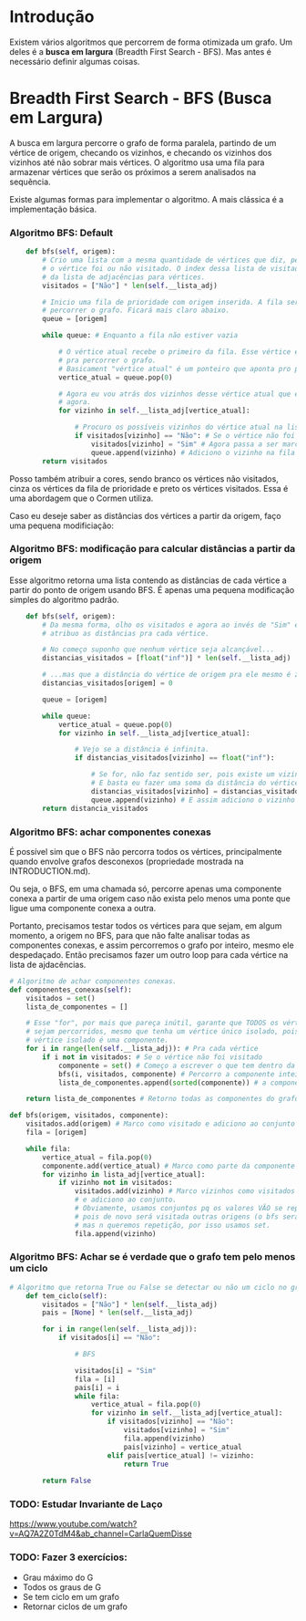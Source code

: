 # Introdução

Existem vários algoritmos que percorrem de forma otimizada um grafo. Um deles é a **busca em largura** (Breadth First Search - BFS). Mas antes é necessário definir algumas coisas.

# Breadth First Search - BFS (Busca em Largura)

A busca em largura percorre o grafo de forma paralela, partindo de um vértice de origem, checando os vizinhos, e checando os vizinhos dos vizinhos até não sobrar mais vértices. O algoritmo usa uma fila para armazenar vértices que serão os próximos a serem analisados na sequẽncia.

Existe algumas formas para implementar o algoritmo. A mais clássica é a implementação básica.

### Algoritmo BFS: Default

```python
    def bfs(self, origem):
        # Crio uma lista com a mesma quantidade de vértices que diz, pelo index, se
        # o vértice foi ou não visitado. O index dessa lista de visitados é o mesmo
        # da lista de adjacências para vértices.
        visitados = ["Não"] * len(self.__lista_adj)

        # Inicio uma fila de prioridade com origem inserida. A fila serve para 
        # percorrer o grafo. Ficará mais claro abaixo.
        queue = [origem]

        while queue: # Enquanto a fila não estiver vazia

            # O vértice atual recebe o primeiro da fila. Esse vértice é usado
            # pra percorrer o grafo. 
            # Basicament "vértice atual" é um ponteiro que aponta pro primeiro da fila.
            vertice_atual = queue.pop(0)

            # Agora eu vou atrás dos vizinhos desse vértice atual que estou apontando
            # agora.
            for vizinho in self.__lista_adj[vertice_atual]:

                # Procuro os possíveis vizinhos do vértice atual na lista de adj.
                if visitados[vizinho] == "Não": # Se o vértice não foi visitado
                    visitados[vizinho] = "Sim" # Agora passa a ser marcado como sendo.
                    queue.append(vizinho) # Adiciono o vizinho na fila para depois ver os vizinhos do vizinho.
        return visitados
```

Posso também atribuir a cores, sendo branco os vértices não visitados, cinza os vértices da fila de prioridade e preto os vértices visitados. Essa é uma abordagem que o Cormen utiliza.

Caso eu deseje saber as distâncias dos vértices a partir da origem, faço uma pequena modificiação:

### Algoritmo BFS: modificação para calcular distâncias a partir da origem

Esse algoritmo retorna uma lista contendo as distâncias de cada vértice a partir do ponto de origem usando BFS. É apenas uma pequena modificação simples do algoritmo padrão.

```python
    def bfs(self, origem):
        # Da mesma forma, olho os visitados e agora ao invés de "Sim" e "Não,
        # atribuo as distâncias pra cada vértice.

        # No começo suponho que nenhum vértice seja alcançável...
        distancias_visitados = [float("inf")] * len(self.__lista_adj)

        # ...mas que a distância do vértice de origem pra ele mesmo é zero.
        distancias_visitados[origem] = 0

        queue = [origem]

        while queue:
            vertice_atual = queue.pop(0)
            for vizinho in self.__lista_adj[vertice_atual]:

                # Vejo se a distância é infinita. 
                if distancias_visitados[vizinho] == float("inf"):

                    # Se for, não faz sentido ser, pois existe um vizinho, ou seja, uma distância.
                    # E basta eu fazer uma soma da distância do vértice que estou agora em relação à origem com mais um vizinho (+1)
                    distancias_visitados[vizinho] = distancias_visitados[vertice_atual] + 1
                    queue.append(vizinho) # E assim adiciono o vizinho na fila para depois ver os vizinhos do vizinho.
        return distancia_visitados
```

### Algoritmo BFS: achar componentes conexas

É possível sim que o BFS não percorra todos os vértices, principalmente quando envolve grafos desconexos (propriedade mostrada na INTRODUCTION.md).

Ou seja, o BFS, em uma chamada só, percorre apenas uma componente conexa a partir de uma origem caso não exista pelo menos uma ponte que ligue uma componente conexa a outra.

Portanto, precisamos testar todos os vértices para que sejam, em algum momento, a origem no BFS, para que não falte analisar todas as componentes conexas, e assim percorremos o grafo por inteiro, mesmo ele despedaçado. Então precisamos fazer um outro loop para cada vértice na lista de ajdacências.

```python
# Algoritmo de achar componentes conexas.
def componentes_conexas(self):
    visitados = set()
    lista_de_componentes = []

    # Esse "for", por mais que pareça inútil, garante que TODOS os vértices 
    # sejam percorridos, mesmo que tenha um vértice único isolado, pois um 
    # vértice isolado é uma componente.
    for i in range(len(self.__lista_adj)): # Pra cada vértice
        if i not in visitados: # Se o vértice não foi visitado
            componente = set() # Começo a escrever o que tem dentro da componente conexa partindo do zero.
            bfs(i, visitados, componente) # Percorro a componente inteira. Componente e visitados são passados por referência em python (listas e sets).
            lista_de_componentes.append(sorted(componente)) # a componente agora está completa.

    return lista_de_componentes # Retorno todas as componentes do grafo.

def bfs(origem, visitados, componente):
    visitados.add(origem) # Marco como visitado e adiciono ao conjunto
    fila = [origem]

    while fila:
        vertice_atual = fila.pop(0)
        componente.add(vertice_atual) # Marco como parte da componente conexa o primeiro e subsequentes vértices
        for vizinho in lista_adj[vertice_atual]:
            if vizinho not in visitados:
                visitados.add(vizinho) # Marco vizinhos como visitados (para prevenir iterações futuras desnecessárias)
                # e adiciono ao conjunto.
                # Obviamente, usamos conjuntos pq os valores VÃO se repetir, 
                # pois de novo será visitada outras origens (o bfs será executado n vezes), 
                # mas n queremos repetição, por isso usamos set.
                fila.append(vizinho)
```

### Algoritmo BFS: Achar se é verdade que o grafo tem pelo menos um ciclo

```python
# Algoritmo que retorna True ou False se detectar ou não um ciclo no grafo
    def tem_ciclo(self):
        visitados = ["Não"] * len(self.__lista_adj)
        pais = [None] * len(self.__lista_adj)

        for i in range(len(self.__lista_adj)):
            if visitados[i] == "Não":

                # BFS

                visitados[i] = "Sim"
                fila = [i]
                pais[i] = i
                while fila:
                    vertice_atual = fila.pop(0)
                    for vizinho in self.__lista_adj[vertice_atual]:
                        if visitados[vizinho] == "Não":
                            visitados[vizinho] = "Sim"
                            fila.append(vizinho)
                            pais[vizinho] = vertice_atual
                        elif pais[vertice_atual] != vizinho:
                            return True
                            
        return False
```
### TODO: Estudar Invariante de Laço

https://www.youtube.com/watch?v=AQ7A2Z0TdM4&ab_channel=CarlaQuemDisse

### TODO: Fazer 3 exercícios:

- Grau máximo do G
- Todos os graus de G
- Se tem ciclo em um grafo
- Retornar ciclos de um grafo